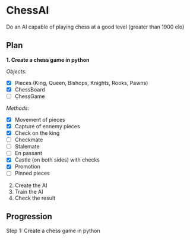 # ChessAI
Do an AI capable of playing chess at a good level (greater than 1900 elo)

## Plan
**1. Create a chess game in python**  

*Objects:*  
- [x] Pieces (King, Queen, Bishops, Knights, Rooks, Pawns)
- [x] ChessBoard
- [ ] ChessGame  

*Methods:*  
- [x] Movement of pieces
- [x] Capture of ennemy pieces
- [x] Check on the king
- [ ] Checkmate
- [ ] Stalemate
- [ ] En passant
- [x] Castle (on both sides) with checks
- [x] Promotion
- [ ] Pinned pieces

2. Create the AI
3. Train the AI
4. Check the result

## Progression 
Step 1: Create a chess game in python
